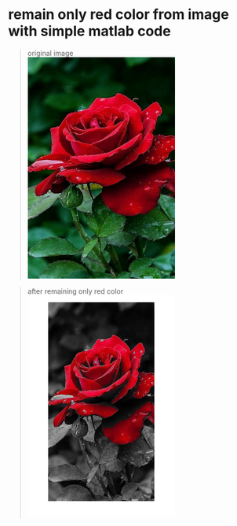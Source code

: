 remain only red color from image with simple matlab code
====================================================

> original image     
<img src="/rose.jpg" width="300px" height="450px" title="original" alt="original image"></img><br/>

> after remaining only red color   
<img src="/remain_red.jpg" width="300px" height="450px" title="remain only red" alt="remain only red image"></img><br/>
